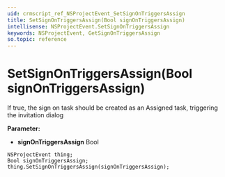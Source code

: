 ```yaml
---
uid: crmscript_ref_NSProjectEvent_SetSignOnTriggersAssign
title: SetSignOnTriggersAssign(Bool signOnTriggersAssign)
intellisense: NSProjectEvent.SetSignOnTriggersAssign
keywords: NSProjectEvent, GetSignOnTriggersAssign
so.topic: reference
---
```


# SetSignOnTriggersAssign(Bool signOnTriggersAssign)

If true, the sign on task should be created as an Assigned task, triggering the invitation dialog

**Parameter:** 
* **signOnTriggersAssign** Bool

```crmscript
NSProjectEvent thing;
Bool signOnTriggersAssign;
thing.SetSignOnTriggersAssign(signOnTriggersAssign);
```


